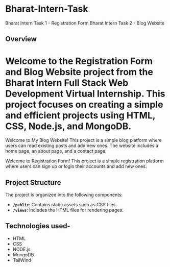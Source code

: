 # Bharat-Intern-Task
 Bharat Intern Task 1 - Registration Form
 Bharat Intern Task 2 - Blog Website

## Overview
 # Welcome to the Registration Form and Blog Website project from the Bharat Intern Full Stack Web Development Virtual Internship. This project focuses on creating a simple and efficient projects using HTML, CSS, Node.js, and MongoDB.


 Welcome to My Blog Website! This project is a simple blog platform where users can read existing posts and add new ones. The website includes a home page, an about page, and a contact page.
 
 Welcome to Registration Form! This project is a simple registration platform where users can sign up or login  their accounts and add new ones. 



## Project Structure

The project is organized into the following components:

- **`/public`**: Contains static assets such as CSS files.
- **`/views`**: Includes the HTML files for rendering pages.

  
## Technologies used-
- HTML
- CSS
- NODE.js
- MongoDB
- TailWind

